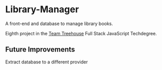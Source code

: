 # Library-Manager
A front-end and database to manage library books.

Eighth project in the [Team Treehouse](http://referrals.trhou.se/clarkwinters) Full Stack JavaScript Techdegree.

## Future Improvements
Extract database to a different provider